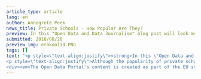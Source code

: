 ```yaml
---
article_type: article
lang: en
author: Annegrete Peek
news_title: Private Schools - How Popular Are They?
preview: In this "Open Data and Data Journalism" blog post will look more closely at educational issues. The school year is about to begin and we will explore how popular private schools are. Here we look at the Estonian five year trend and also zoom in at the last school year.
submitted: 2018/08/28
preview_img: erakoolid.PNG
tags: []
text: "<p style=\"text-align:justify\"><strong>In this \"Open Data and Data Journalism\" blog post will look more closely at educational issues. The school year is about to begin and we will explore how popular private schools are. Here we look at the Estonian five year trend and also zoom in at the last school year.</strong></p><p style=\"text-align:justify\">This post is follow-up to the ERR August 23rd news <a href=\"https://www.err.ee/855819/erakoolid-koguvad-populaarsust\" target=\"_blank\" class=\"ext\">\"Private schools are gaining in popularity\"</a><span class=\"ext\"></span> (in Estonian). This news raised a number of questions. How fast has the growth been? Has the number of schools multiplied? Has the number of students multiplied? Has the growth been constant? Where are private schools?</p><p style=\"text-align:justify\">To answer these questions, I use the <a href=\"https://opendata.riik.ee/et/dataset/eesti-hariduse-infos-steemi-avaandmed\" target=\"_blank\" class=\"ext\">data of the Estonian Education Information System (EHIS)</a><span class=\"ext\"></span> of the Ministry of Education and Research. <a href=\"https://www.hm.ee/ehis/statistilised_tabelid/download.php?file=alus_yld_oppeasutused_oppurid.xlsx\" class=\"ext\">The data</a><span class=\"ext\"></span> in the post&nbsp;is the data for the last five academic years.</p><p style=\"text-align:justify\">In the 2013/2014 academic year children attended 48 private schools, in the 2017/2018 academic year, the number of active private schools increased to 58 schools. Has the number of public schools also increased? No. For a clearer picture let’s look at the percentages.</p><p><img alt=\"\" src=\"https://raw.githubusercontent.com/okestonia/Data-Viz-Protos/master/erakoolid/Erakool_aasta_eng.png\" style=\"width: 100%;\"></p><p style=\"text-align:justify\">The number of private schools and students in them has increased by 20% over five years. Proportion of private schools in 2013/2014 academic year was 9%, five years later it was 11%. In these five years, the number of students has increased from 5% to 6%.</p><p style=\"text-align:justify\">Interesting is drop in 2016/2017 school year. There are schools closed and new ones opened, but this decline was caused one of the largest schools in Estonia - Keila School. Keila School was changed from a private school to a municipal school.</p><p style=\"text-align:justify\">Let's take a closer look at the previous academic year and locations of private schools.</p><p><img alt=\"\" src=\"https://raw.githubusercontent.com/okestonia/Data-Viz-Protos/master/erakoolid/Erakool_maakond_eng.png\" style=\"width: 100%;\"></p><p style=\"text-align:justify\">In the last academic year there were three counties (Hiiu, Jõgeva, Lääne counties) with no private schools. The largest share of private schools is 21% in Harjumaa, while in other counties the share of private schools is between 5% and 12%.</p><p style=\"text-align:justify\">Lääne-Virumaa does not stand out due to the high proportion of private schools, but many students went to private schools. At the same time percentage of private schools in Võrumaa was higher but only 2% of students studied there. In fact, in both counties there were 3 private schools.</p><p style=\"text-align:justify\">In addition, private schools are popular among primary schools. For students with special needs, there are higher percentage of private schools than for regular students (18% vs. 11%). In general schools that operate in another language (for example, English or Finnish) are also private schools.</p>
<p style=\"text-align:justify\">Although the popularity of private schools has not multiplied, the growth has been steady. We'll see how long this rise will last.</p>
<div><em>The Open Data Portal's content is created as part of the EU structural funds' programme 'Raising Awareness of Information Society' which is financed through the EU Regional Development Fund. Project activities are carried out by the Open Knowledge Estonia NGO. </em></div><blockquote><p>Sources:</p><p><a href=\"https://github.com/okestonia/Data-Viz-Protos/tree/master/erakoolid\" class=\"ext\">https://github.com/okestonia/Data-Viz-Protos/tree/master/erakoolid</a><span class=\"ext\"></span></p><p><a href=\"https://www.err.ee/855819/erakoolid-koguvad-populaarsust\" class=\"ext\">https://www.err.ee/855819/erakoolid-koguvad-populaarsust</a><span class=\"ext\"></span></p><p><a href=\"https://opendata.riik.ee/et/dataset/eesti-hariduse-infos-steemi-avaandmed\" class=\"ext\">https://opendata.riik.ee/et/dataset/eesti-hariduse-infos-steemi-avaandmed</a><span class=\"ext\"></span></p><p><a href=\"https://www.hm.ee/ehis/statistilised_tabelid/download.php?file=alus_yld_oppeasutused_oppurid.xlsx\" class=\"ext\">https://www.hm.ee/ehis/statistilised_tabelid/download.php?file=alus_yld_oppeasutused_oppurid.xlsx</a><span class=\"ext\"></span></p></blockquote>"
---
```

